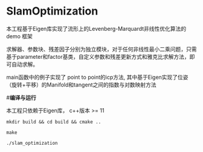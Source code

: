 # SlamOptimization
本工程基于Eigen库实现了流形上的Levenberg-Marquardt非线性优化算法的 demo 框架

求解器、参数块、残差因子分别为独立模块，对于任何非线性最小二乘问题，只需基于parameter和factor基类，自定义参数和残差更新方式和雅克比求解方法，即可自动求解。

main函数中的例子实现了 point to point的icp方法, 其中基于Eigen实现了位姿（旋转+平移）的Manifold和tangent之间的指数与对数映射方法

#**编译与运行**

本工程只依赖于Eigen库， c++版本 >= 11

`mkdir build && cd build && cmake ..`

`make`

`./slam_optimization`